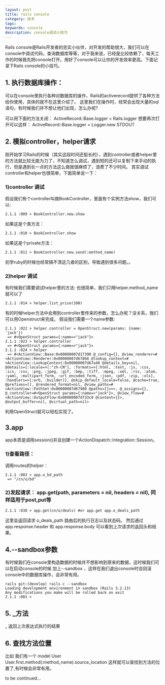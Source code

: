 ```yaml
---
layout: post
title: rails console
category: 技术
tags:
keywords: console
description: console调试小技巧
---
```


Rails console是Rails开发者的忠实小伙伴，对开发的帮助很大，我们可以在console中调试代码，查询数据库等等，对于我来说，已经是比较依赖了，每天工作的时候我先把console打开。用好了console可以让你的开发效率更高。下面记录下Rails console的小技巧。



## 1. 执行数据库操作：
可以在console里执行各种对数据库的操作，Rails的activerecord提供了各种方法给你使用，具体的就不在这里介绍了。
这里我们在操作时，经常会出现大量的sql语句，有时候我们并不想让他们出现，怎么办呢?

可以用下面的方法关闭：
ActiveRecord::Base.logger = Rails.logger
想要再次打开可以这样：
ActiveRecord::Base.logger = Logger.new STDOUT 

## 2. 模拟controller，helper请求
刚开始学习Rails的时候（其实这段时间还挺长的），遇到controller或者helper里的方法就比较无能为力了，不知道怎么调试，遇到短的还可以复制下来手动的执行，但是遇到长一点的方法这么做就很麻烦了，浪费了不少时间。
其实调试controller和helper也很简单，下面简单说一下：

### 1)controller 调试
假设我们有个controller叫做BookController，里面有个实例方法show，我们可以:

```
2.1.1 :009 > BookController.new.show
```

如果这是个类方法：

```
2.1.1 :010 > BookController.show
```

如果这是个private方法：

```
2.1.1 :011 > BookController.new.send(:method_name)
```

初学ruby的时候也经常搞不清这几者的区别，导致遇到很多问题。。


### 2)helper 调试
有时候我们需要调试helper里的方法:
也很简单，我们只用helper.method_name就可以了

```
2.1.1 :014 > helper.list_price(100)
```

有的时候helper方法中会用到controller里传来的参数，怎么办呢？没关系，我们可以用Openstruct来完成。
假设我们需要一个name参数:


```
2.1.1 :022 > helper.controller = OpenStruct.new(params: {name: 'jack'})
 => #<OpenStruct params={:name=>"jack"}> 
2.1.1 :023 > helper.controller
 => #<OpenStruct params={:name=>"jack"}> 
2.1.1 :024 > helper
 => #<ActionView::Base:0x00000007d17390 @_config={}, @view_renderer=#<ActionView::Renderer:0x00000007d67868 @lookup_context=#<ActionView::LookupContext:0x00000007d67a48 @details_key=nil, @details={:locale=>[:"zh-CN"], :formats=>[:html, :text, :js, :css, :ics, :csv, :png, :jpeg, :gif, :bmp, :tiff, :mpeg, :xml, :rss, :atom, :yaml, :multipart_form, :url_encoded_form, :json, :pdf, :zip, :xls], :handlers=>[:erb, :builder]}, @skip_default_locale=false, @cache=true, @prefixes=[], @rendered_format=nil, @view_paths=#<ActionView::PathSet:0x00000007d67980 @paths=[]>>>, @_assigns={}, @_controller=#<OpenStruct params={:name=>"jack"}>, @view_flow=#<ActionView::OutputFlow:0x00000007d733c0 @content={}>, @output_buffer=nil, @virtual_path=nil> 

```

利用OpenStruct就可以轻松实现了。


## 3.app
app本质是调用session()并且创建一个ActionDispatch::Integration::Session。

### 1)查看路径：

调用routes的helper：

```
2.1.1 :083 > app.o_bd_path
 => "/cn/o/bd"
```

### 2)发起请求： app.get(path, parameters = nil, headers = nil), 同样适用于post,put等


```
2.1.1 :030 > app.get(cn/o/deals) #or app.get app.o_deals_path
```

这里会返回请求 o_deals_path 路由后的执行日志以及状态码。
然后通过 app.response.header 和 app.response.body 可以看到上次请求的返回头和结果。

## 4.--sandbox参数

有时候我们在console里构造数据的时候并不想影响到原来的数据，这时候我们可以在启动console的时候 加上--sandbox ，这样在我们退出console时会回滚console中的数据库操作，会非常有用。


```
rails git:(develop) rails c --sandbox
Loading development environment in sandbox (Rails 3.2.13)
Any modifications you make will be rolled back on exit
2.1.1 :001 > 
```

## 5. _方法
_ 返回上次表达式执行的结果
## 6. 查找方法位置
比如 我们有一个 model User
User.first.method(:method_name).source_location
这样就可以查找到方法的位置了,有时候会非常有用。




to be continued...
